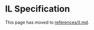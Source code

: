 <!--
File: docs/il-spec.md
Purpose: Stub redirect to IL specification.
-->

# IL Specification

This page has moved to [references/il.md](references/il.md).
